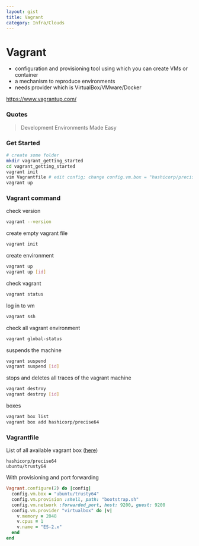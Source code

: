 ```yaml
---
layout: gist
title: Vagrant
category: Infra/Clouds
---
```


# Vagrant

- configuration and provisioning tool using which you can create VMs or container
- a mechanism to reproduce environments
- needs provider which is VirtualBox/VMware/Docker

https://www.vagrantup.com/

### Quotes

> Development Environments Made Easy

### Get Started

```bash
# create some folder
mkdir vagrant_getting_started
cd vagrant_getting_started
vagrant init
vim Vagrantfile # edit config; change config.vm.box = "hashicorp/precise64"
vagrant up
```


### Vagrant command


check version
```bash
vagrant --version
```

create empty vagrant file
```bash
vagrant init
```

create environment
```bash
vagrant up
vagrant up [id]
```

check vagrant
```bash
vagrant status
```

log in to vm
```bash
vagrant ssh
```

check all vagrant environment
```bash
vagrant global-status
```

suspends the machine
```bash
vagrant suspend
vagrant suspend [id]
```

stops and deletes all traces of the vagrant machine
```bash
vagrant destroy
vagrant destroy [id]
```

boxes
```bash
vagrant box list
vagrant box add hashicorp/precise64
```


### Vagrantfile

List of all available vagrant box ([here](https://app.vagrantup.com/boxes/search))
```
hashicorp/precise64
ubuntu/trusty64
```


With provisioning and port forwarding
```ruby
Vagrant.configure(2) do |config|
  config.vm.box = "ubuntu/trusty64"
  config.vm.provision :shell, path: "bootstrap.sh"
  config.vm.network :forwarded_port, host: 9200, guest: 9200
  config.vm.provider "virtualbox" do |v|
    v.memory = 2048
    v.cpus = 1
    v.name = "ES-2.x"
  end
end

```
